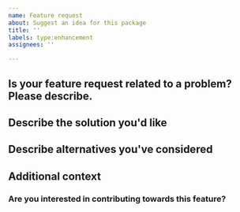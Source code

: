 ```yaml
---
name: Feature request
about: Suggest an idea for this package
title: ''
labels: type:enhancement
assignees: ''

---
```


## Is your feature request related to a problem? Please describe.
<!-- A clear and concise description of what the problem is. Ex. I'm always frustrated when [...] -->

## Describe the solution you'd like
<!-- A clear and concise description of what you want to happen. -->

## Describe alternatives you've considered
<!-- A clear and concise description of any alternative solutions or features you've considered. -->

## Additional context
<!-- Add any other context or screenshots about the feature request here. -->

### Are you interested in contributing towards this feature?
<!---
Let us know if you want to contribute towards the feature, and whether you would need a hand getting started
--->
